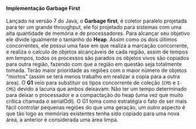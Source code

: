 #### Implementação Garbage First
	


Lançado na versão 7 do Java, o **Garbage first**, é coletor paralelo projetada para ter um grande throughput, ele foi projetado para sistemas com uma alta quantidade de memória e de processadores. Para alcançar seu objetivo ele divide igualmente o tamanho do **Heap**. Assim como os dois últimos concorrentes, ele possui uma fase em que realiza a marcação concorrente, e realiza o calculo de objetos alcançáveis de cada região, assim de tempos em tempos, todos os processos são parados os objetos vivos são copiados para outra região, fazendo com que a região em questão seja totalmente tomada. Terão maior prioridade as regiões com o maior número de objetos “mortos” (assim se terá menos trabalho em realizar a copia para a outra área). O **G1** veio para substituir os tipos concorrente de coleção (`CMS` e `I-CMS`) devido a lacuna que ambos deixavam: Não ter um tempo determinado para deixar o processador e a compactação do heap (uma vez que muito crítica chamada o serialOdl). O G1 toma como estratégia o fato de ser mais fácil controlar pequenas regiões do que uma geração, um outro aspecto é que tão logo as memórias existentes tenha sido copiado para uma nova área, a anterior é considerada uma área limpa.